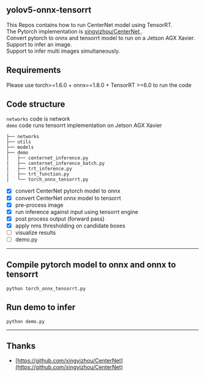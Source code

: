 ## yolov5-onnx-tensorrt 
This Repos contains how to run CenterNet model using TensorRT.  
The Pytorch implementation is [xingyizhou/CenterNet ](https://github.com/xingyizhou/CenterNet).  
Convert pytorch to onnx and tensorrt model to run on a Jetson AGX Xavier.  
Support to infer an image.  
Support to infer multi images simultaneously.

## Requirements 
Please use torch>=1.6.0 + onnx==1.8.0 + TensorRT >=6.0 to run the code

## Code structure 
`networks` code is network  
`demo` code runs tensorrt implementation on Jetson AGX Xavier
```
├── networks
├── utils
├── models
├── demo
│   ├── centernet_inference.py
|   ├── centernet_inference_batch.py
|   ├── trt_inference.py
|   ├── trt_function.py
│   └── torch_onnx_tensorrt.py
```

- [x] convert CenterNet pytorch model to onnx
- [x] convert CenterNet onnx model to tensorrt
- [x] pre-process image 
- [x] run inference against input using tensorrt engine
- [x] post process output (forward pass)
- [x] apply nms thresholding on candidate boxes
- [ ] visualize results
- [ ] demo.py

___
## Compile pytorch model to onnx and onnx to tensorrt
```
python torch_onnx_tensorrt.py

```


## Run demo to infer 
```
python demo.py

```
___

## Thanks
* [https://github.com/xingyizhou/CenterNet](https://github.com/xingyizhou/CenterNet)